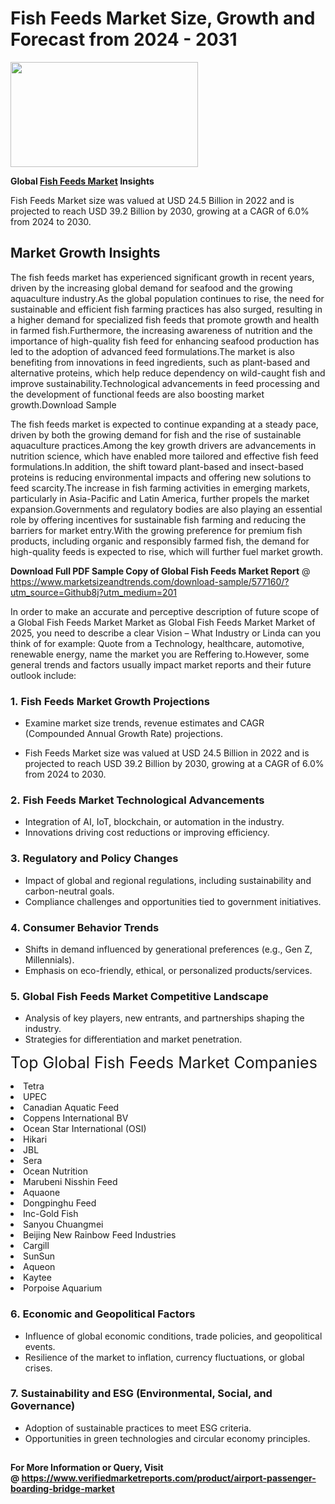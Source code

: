 <H1>Fish Feeds Market Size, Growth and Forecast from 2024 - 2031</H1><img class="aligncenter size-medium wp-image-584254" src="https://thirdeyenews.in/wp-content/uploads/2024/09/Global-Market-Research-300x168.jpeg" alt="" width="300" height="168" /><p><strong>Global&nbsp;<a href="https://www.marketsizeandtrends.com/download-sample/577160/?utm_source=Github8j?utm_medium=201">Fish Feeds Market</a> Insights</strong></p><p>Fish Feeds Market size was valued at USD 24.5 Billion in 2022 and is projected to reach USD 39.2 Billion by 2030, growing at a CAGR of 6.0% from 2024 to 2030.</p><p><h2>Market Growth Insights</h2> <p>The fish feeds market has experienced significant growth in recent years, driven by the increasing global demand for seafood and the growing aquaculture industry.As the global population continues to rise, the need for sustainable and efficient fish farming practices has also surged, resulting in a higher demand for specialized fish feeds that promote growth and health in farmed fish.Furthermore, the increasing awareness of nutrition and the importance of high-quality fish feed for enhancing seafood production has led to the adoption of advanced feed formulations.The market is also benefiting from innovations in feed ingredients, such as plant-based and alternative proteins, which help reduce dependency on wild-caught fish and improve sustainability.Technological advancements in feed processing and the development of functional feeds are also boosting market growth.Download Sample </p> <p>The fish feeds market is expected to continue expanding at a steady pace, driven by both the growing demand for fish and the rise of sustainable aquaculture practices.Among the key growth drivers are advancements in nutrition science, which have enabled more tailored and effective fish feed formulations.In addition, the shift toward plant-based and insect-based proteins is reducing environmental impacts and offering new solutions to feed scarcity.The increase in fish farming activities in emerging markets, particularly in Asia-Pacific and Latin America, further propels the market expansion.Governments and regulatory bodies are also playing an essential role by offering incentives for sustainable fish farming and reducing the barriers for market entry.With the growing preference for premium fish products, including organic and responsibly farmed fish, the demand for high-quality feeds is expected to rise, which will further fuel market growth.</p><p><span class=""><strong>Download Full PDF Sample Copy of Global Fish Feeds Market Report</strong> @ <a href="https://www.marketsizeandtrends.com/download-sample/577160/?utm_source=Github8j?utm_medium=201" target="_blank">https://www.marketsizeandtrends.com/download-sample/577160/?utm_source=Github8j?utm_medium=201</a></span></p><p>In order to make an accurate and perceptive description of future scope of a Global&nbsp;Fish Feeds Market Market as Global&nbsp;Fish Feeds Market Market of 2025, you need to describe a clear Vision &ndash; What Industry or Linda can you think of for example: Quote from a Technology, healthcare, automotive, renewable energy, name the market you are Reffering to.However, some general trends and factors usually impact market reports and their future outlook include:</p><h3>1.&nbsp;<strong>Fish Feeds Market Growth Projections</strong></h3><ul><li>Examine market size trends, revenue estimates and CAGR (Compounded Annual Growth Rate) projections.</li><li><p>Fish Feeds Market size was valued at USD 24.5 Billion in 2022 and is projected to reach USD 39.2 Billion by 2030, growing at a CAGR of 6.0% from 2024 to 2030.</p></li></ul><h3>2.&nbsp;<strong>Fish Feeds Market Technological Advancements</strong></h3><ul><li>Integration of AI, IoT, blockchain, or automation in the industry.</li><li>Innovations driving cost reductions or improving efficiency.</li></ul><h3>3.&nbsp;<strong>Regulatory and Policy Changes</strong></h3><ul><li>Impact of global and regional regulations, including sustainability and carbon-neutral goals.</li><li>Compliance challenges and opportunities tied to government initiatives.</li></ul><h3>4.&nbsp;<strong>Consumer Behavior Trends</strong></h3><ul><li>Shifts in demand influenced by generational preferences (e.g., Gen Z, Millennials).</li><li>Emphasis on eco-friendly, ethical, or personalized products/services.</li></ul><h3>5.&nbsp;<strong>Global Fish Feeds Market Competitive Landscape</strong></h3><ul><li>Analysis of key players, new entrants, and partnerships shaping the industry.</li><li>Strategies for differentiation and market penetration.</li></ul><p data-pm-slice="1 1 []"><span style="color: inherit; font-family: inherit; font-size: 25px;">Top Global Fish Feeds Market Companies</span></p><div class="" data-test-id=""><p><li>Tetra</li><li> UPEC</li><li> Canadian Aquatic Feed</li><li> Coppens International BV</li><li> Ocean Star International (OSI)</li><li> Hikari</li><li> JBL</li><li> Sera</li><li> Ocean Nutrition</li><li> Marubeni Nisshin Feed</li><li> Aquaone</li><li> Dongpinghu Feed</li><li> Inc-Gold Fish</li><li> Sanyou Chuangmei</li><li> Beijing New Rainbow Feed Industries</li><li> Cargill</li><li> SunSun</li><li> Aqueon</li><li> Kaytee</li><li> Porpoise Aquarium</li></p></div><h3>6.&nbsp;<strong>Economic and Geopolitical Factors</strong></h3><ul><li>Influence of global economic conditions, trade policies, and geopolitical events.</li><li>Resilience of the market to inflation, currency fluctuations, or global crises.</li></ul><h3>7.&nbsp;<strong>Sustainability and ESG (Environmental, Social, and Governance)</strong></h3><ul><li>Adoption of sustainable practices to meet ESG criteria.</li><li>Opportunities in green technologies and circular economy principles.</li></ul><h2><strong style="font-size: 14px;">For More Information or Query, Visit @&nbsp;</strong><a style="background-color: #ffffff; font-size: 14px;" href="https://www.marketsizeandtrends.com/report/fish-feeds-market/" target="_blank">https://www.verifiedmarketreports.com/product/airport-passenger-boarding-bridge-market</a></h2>
